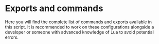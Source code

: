 # Exports and commands

Here you will find the complete list of commands and exports available in this script. It is recommended to work on these configurations alongside a developer or someone with advanced knowledge of Lua to avoid potential errors.
